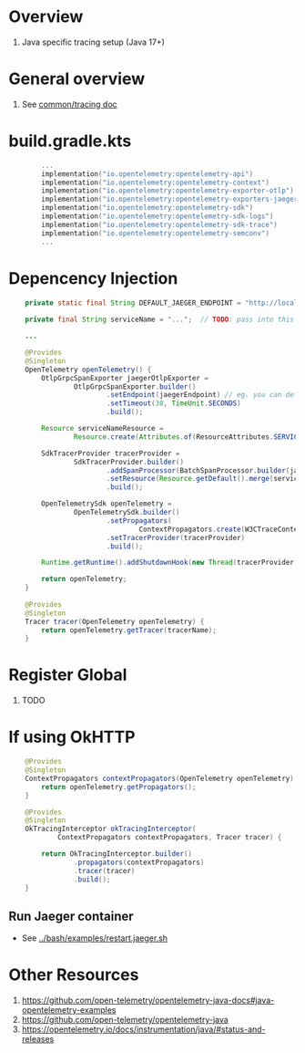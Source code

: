 # Overview

1. Java specific tracing setup (Java 17+)

# General overview

1. See [common/tracing doc](../common/observability/tracing.md)

# build.gradle.kts

```build.gradle.kts
        ...
        implementation("io.opentelemetry:opentelemetry-api")
        implementation("io.opentelemetry:opentelemetry-context")
        implementation("io.opentelemetry:opentelemetry-exporter-otlp")
        implementation("io.opentelemetry:opentelemetry-exporters-jaeger")
        implementation("io.opentelemetry:opentelemetry-sdk")
        implementation("io.opentelemetry:opentelemetry-sdk-logs")
        implementation("io.opentelemetry:opentelemetry-sdk-trace")
        implementation("io.opentelemetry:opentelemetry-semconv")
        ...
```

# Depencency Injection

```java
    private static final String DEFAULT_JAEGER_ENDPOINT = "http://localhost:4317";
    
    private final String serviceName = "...";  // TODO: pass into this guice module

    ...

    @Provides
    @Singleton
    OpenTelemetry openTelemetry() {
        OtlpGrpcSpanExporter jaegerOtlpExporter =
                OtlpGrpcSpanExporter.builder()
                        .setEndpoint(jaegerEndpoint) // eg. you can default to DEFAULT_JAEGER_ENDPOINT
                        .setTimeout(30, TimeUnit.SECONDS)
                        .build();

        Resource serviceNameResource =
                Resource.create(Attributes.of(ResourceAttributes.SERVICE_NAME, serviceName));

        SdkTracerProvider tracerProvider =
                SdkTracerProvider.builder()
                        .addSpanProcessor(BatchSpanProcessor.builder(jaegerOtlpExporter).build())
                        .setResource(Resource.getDefault().merge(serviceNameResource))
                        .build();

        OpenTelemetrySdk openTelemetry =
                OpenTelemetrySdk.builder()
                        .setPropagators(
                                ContextPropagators.create(W3CTraceContextPropagator.getInstance()))
                        .setTracerProvider(tracerProvider)
                        .build();

        Runtime.getRuntime().addShutdownHook(new Thread(tracerProvider::close));

        return openTelemetry;
    }
    
    @Provides
    @Singleton
    Tracer tracer(OpenTelemetry openTelemetry) {
        return openTelemetry.getTracer(tracerName);
    }
```

# Register Global

1. TODO

# If using OkHTTP

```java
    @Provides
    @Singleton
    ContextPropagators contextPropagators(OpenTelemetry openTelemetry) {
        return openTelemetry.getPropagators();
    }

    @Provides
    @Singleton
    OkTracingInterceptor okTracingInterceptor(
            ContextPropagators contextPropagators, Tracer tracer) {

        return OkTracingInterceptor.builder()
                .propagators(contextPropagators)
                .tracer(tracer)
                .build();
    }
```

## Run Jaeger container

- See [../bash/examples/restart.jaeger.sh](https://github.com/wcarmon/docs/blob/main/bash/examples/restart.jaeger.sh)

# Other Resources

1. https://github.com/open-telemetry/opentelemetry-java-docs#java-opentelemetry-examples
1. https://github.com/open-telemetry/opentelemetry-java
1. https://opentelemetry.io/docs/instrumentation/java/#status-and-releases
